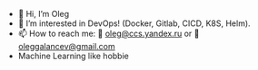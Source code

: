 - 👋 Hi, I’m Oleg
- 👀 I’m interested in DevOps! (Docker, Gitlab, CICD, K8S, Helm).
- 📫 How to reach me: 📧 oleg@ccs.yandex.ru or 📧 oleggalancev@gmail.com
- Machine Learning like hobbie

